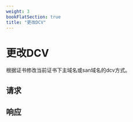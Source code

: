 ```yaml
---
weight: 3
bookFlatSection: true
title: "更改DCV"
---
```


# 更改DCV

根据证书修改当前证书下主域名或san域名的dcv方式。

## 请求



## 响应
